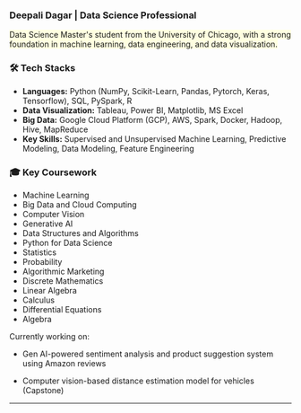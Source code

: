 ### Deepali Dagar | Data Science Professional&nbsp;

<span style="background-color: #FFFFE0;">Data Science Master's student from the University of Chicago, with a strong foundation in machine learning, data engineering, and data visualization.</span>

### 🛠️ Tech Stacks

* **Languages:** Python (NumPy, Scikit-Learn, Pandas, Pytorch, Keras, Tensorflow), SQL, PySpark, R
* **Data Visualization:** Tableau, Power BI, Matplotlib, MS Excel
* **Big Data:** Google Cloud Platform (GCP), AWS, Spark, Docker, Hadoop, Hive, MapReduce
* **Key Skills:** Supervised and Unsupervised Machine Learning, Predictive Modeling, Data Modeling, Feature Engineering

### 🎓 Key Coursework

* Machine Learning
* Big Data and Cloud Computing
* Computer Vision
* Generative AI
* Data Structures and Algorithms
* Python for Data Science
* Statistics
* Probability
* Algorithmic Marketing
* Discrete Mathematics
* Linear Algebra
* Calculus
* Differential Equations
* Algebra

Currently working on: 
* Gen AI-powered sentiment analysis and product suggestion system using Amazon reviews

* Computer vision-based distance estimation model for vehicles (Capstone)


---

